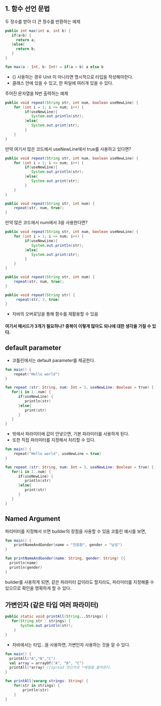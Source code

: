 ## 1. 함수 선언 문법

두 정수를 받아 더 큰 정수를 반환하는 예제

```java
public int max(int a, int b) {
   if(a>b) {
     return a;
   }else{
     return b;
   }
}
```

```kotlin
fun max(a : Int, b: Int) = if(a > b) a else b
```
- {} 사용하는 경우 Unit 이 아니라면 명시적으로 타입을 작성해야한다.
- 클래스 안에 있을 수 있고, 한 파일에 여러개 있을 수 있다.

주어진 문자열을 N번 출력하는 예제 

```java
public void repeat(String str, int num, boolean useNewLine) {
    for (int i = 1; i <= num; i++) {
         if(useNewLine){
            System.out.println(str);
         }else{
            System.out.print(str);
         }
    }
}
```
만약 여기서 많은 코드에서 useNewLine에서 true를 사용하고 있다면?
```java
public void repeat(String str, int num, boolean useNewLine) {
    for (int i = 1; i <= num; i++) {
         if(useNewLine){
            System.out.println(str);
         }else{
            System.out.print(str);
         }
    }
}

public void repeat(String str, int num) {
    repeat(str, num, true);
}
```

만약 많은 코드에서 num에서 3을 사용한다면?
```java
public void repeat(String str, int num, boolean useNewLine) {
    for (int i = 1; i <= num; i++) {
         if(useNewLine){
            System.out.println(str);
         }else{
            System.out.print(str);
         }
    }
}

public void repeat(String str, int num) {
    repeat(str, num, true);
}

public void repeat(String str) {
     repeat(str, 3, true)
}
```
- 자바의 오버로딩을 통해 함수를 재활용할 수 있음

#### 여기서 메서드가 3개가 필요하나? 중복이 이렇게 많아도 되나에 대한 생각을 가질 수 있다.

## default parameter
- 코틀린에서는 default parameter를 제공한다.

```kotlin
fun main() {
    repeat("Hello world")
}

fun repeat (str: String, num: Int = 3, useNewLine: Boolean = true) {
   for(i in 1..num) {
      if(useNewLine) {
         println(str)
      }else{
         print(str)
      }
   }
}
```
- 밖에서 파라미터에 값이 안넣으면, 기본 파라미터를 사용하게 된다.
- 또한 직접 파라미터를 지정해서 처리할 수 있다. 
```kotlin
fun main() {
    repeat("Hello world", useNewLine = true)
}

fun repeat (str: String, num: Int = 3, useNewLine: Boolean = true) {
   for(i in 1..num) {
      if(useNewLine) {
         println(str)
      }else{
         print(str)
      }
   }
}
```
## Named Argument 
파리미터를 지정해서 쓰면 builder의 장점을 사용할 수 있음
코틀린 예시를 보면, 

```kotlin
fun main() {
    printNameAndGender(name = "전윤환", gender = "남성")
}

fun printNameAndGender(name: String, gender: String) {{
  println(name)
  println(gender)
}
```
builder를 사용하게 되면, 같은 파라미터 값이라도 할지라도, 파라미터를 지정해줄 수 있으므로 확인을 명확하게 할 수 있다.

## 가변인자 (같은 타입 여러 파라미터) 
```java
public static void printAll(String...Strings) {
   for(String str : strings) {
       System.out.println(str);
    }
}
```
- 자바에서는 타입...을 사용하면, 가변인자 사용하는 것을 알 수 있다.

```kotlin
fun main() {
  printAll("A","B","C")
  val array = arrayOf("A", "B", "C")
  printAll(*array) //spread 연산자로 *배열을 붙여준다. 
}

fun printAll(vararg strings: String) {
    for(str in strings) {
        println(str)
    }
}
```
